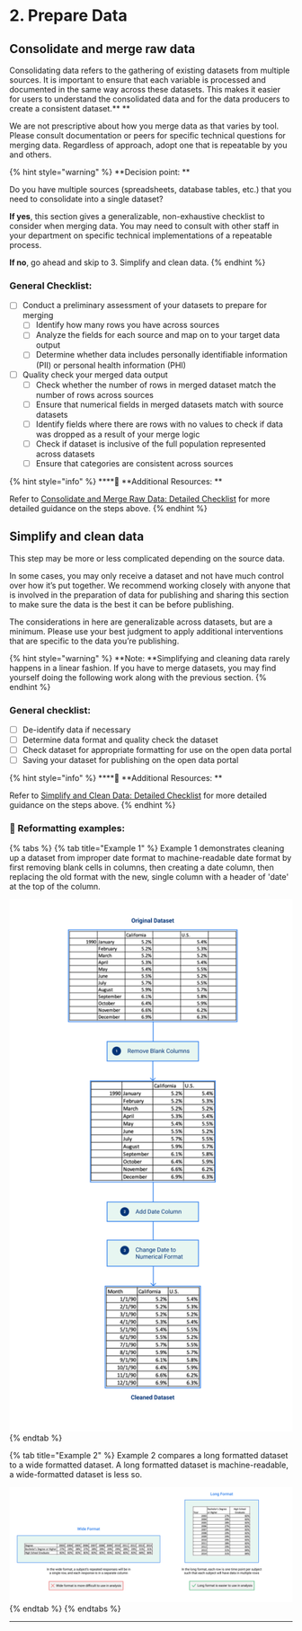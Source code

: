 # 2. Prepare Data

## Consolidate and merge raw data 

Consolidating data refers to the gathering of existing datasets from multiple sources. It is important to ensure that each variable is processed and documented in the same way across these datasets. This makes it easier for users to understand the consolidated data and for the data producers to create a consistent dataset.** **

We are not prescriptive about how you merge data as that varies by tool. Please consult documentation or peers for specific technical questions for merging data. Regardless of approach, adopt one that is repeatable by you and others.

{% hint style="warning" %}
**Decision point: **

Do you have multiple sources (spreadsheets, database tables, etc.) that you need to consolidate into a single dataset? 

**If yes**, this section gives a generalizable, non-exhaustive checklist to consider when merging data. You may need to consult with other staff in your department on specific technical implementations of a repeatable process. 

**If no**, go ahead and skip to 3. Simplify and clean data. 
{% endhint %}

### General Checklist: 

* [ ] Conduct a preliminary assessment of your datasets to prepare for merging 
  * [ ] Identify how many rows you have across sources 
  * [ ] Analyze the fields for each source and map on to your target data output 
  * [ ] Determine whether data includes personally identifiable information (PII) or personal health information (PHI)
* [ ] Quality check your merged data output 
  * [ ] Check whether the number of rows in merged dataset match the number of rows across sources 
  * [ ] Ensure that numerical fields in merged datasets match with source datasets
  * [ ] Identify fields where there are rows with no values to check if data was dropped as a result of your merge logic 
  * [ ] Check if dataset is inclusive of the full population represented across datasets
  * [ ] Ensure that categories are consistent across sources

{% hint style="info" %}
****:file_folder: **Additional Resources: **

Refer to [Consolidate and Merge Raw Data: Detailed Checklist](reference-and-additional-documents/consolidate-and-merge-raw-data-detailed-checklist.md) for more detailed guidance on the steps above.
{% endhint %}

## Simplify and clean data  

This step may be more or less complicated depending on the source data.

In some cases, you may only receive a dataset and not have much control over how it’s put together. We recommend working closely with anyone that is involved in the preparation of data for publishing and sharing this section to make sure the data is the best it can be before publishing.

The considerations in here are generalizable across datasets, but are a minimum. Please use your best judgment to apply additional interventions that are specific to the data you’re publishing.

{% hint style="warning" %}
**Note: **Simplifying and cleaning data rarely happens in a linear fashion. If you have to merge datasets, you may find yourself doing the following work along with the previous section.
{% endhint %}

### **General checklist:**

* [ ] De-identify data if necessary
* [ ] Determine data format and quality check the dataset
* [ ] Check dataset for appropriate formatting for use on the open data portal
* [ ] Saving your dataset for publishing on the open data portal

{% hint style="info" %}
****:file_folder: **Additional Resources: **

Refer to [Simplify and Clean Data: Detailed Checklist](reference-and-additional-documents/simplify-and-clean-data.md) for more detailed guidance on the steps above.
{% endhint %}

### :page_with_curl: Reformatting examples: 

{% tabs %}
{% tab title="Example 1" %}
Example 1 demonstrates cleaning up a dataset from improper date format to machine-readable date format by first removing blank cells in columns, then creating a date column, then replacing the old format with the new, single column with a header of 'date' at the top of the column.

![](.gitbook/assets/5.png)
{% endtab %}

{% tab title="Example 2" %}
Example 2 compares a long formatted dataset to a wide formatted dataset. A long formatted dataset is machine-readable, a wide-formatted dataset is less so.

![](.gitbook/assets/6.png)
{% endtab %}
{% endtabs %}

****
